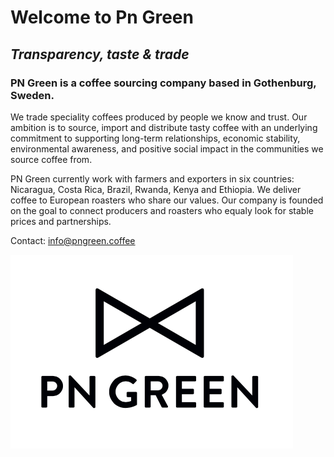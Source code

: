 # Welcome to Pn Green

## _Transparency, taste & trade_

### PN Green is a coffee sourcing company based in Gothenburg, Sweden. 

We trade speciality coffees produced by people we know and trust. Our ambition is to source, import and distribute tasty coffee with an underlying commitment to supporting long-term relationships, economic stability, environmental awareness, and positive social impact in the communities we source coffee from.

PN Green currently work with farmers and exporters in six countries: 
Nicaragua, Costa Rica, Brazil, Rwanda, Kenya and Ethiopia. We deliver coffee to European roasters who share our values. Our company is founded on the goal to connect producers and roasters who equaly look for stable prices and partnerships.

Contact: 
info@pngreen.coffee

![Logo](pngreen.png)
